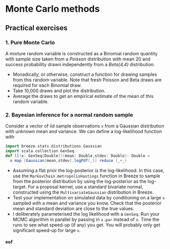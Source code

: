 # Monte Carlo methods

## Practical exercises

### 1. Pure Monte Carlo

A mixture random variable is constructed as a Binomial random quantity with sample size taken from a *Poisson* distribution with mean 20 and success probability drawn independently from a *Beta(4,4)* distribution.

* Monadically, or otherwise, construct a function for drawing samples from this random variable. Note that fresh Poisson and Beta draws are required for each Binomial draw.
* Take 10,000 draws and plot the distribution.
* Average the draws to get an empirical estimate of the mean of this random variable.

### 2. Bayesian inference for a normal random sample

Consider a vector of iid sample observations `x` from a Gaussian distribution with unknown mean and variance. We can define a log-likelihood function with
```scala
import breeze.stats.distributions.Gaussian
import scala.collection.GenSeq
def ll(x: GenSeq[Double])(mean: Double,stdev: Double): Double =
  x map (Gaussian(mean,stdev).logPdf(_)) reduce (_+_)
```

* Assuming a flat prior the log-posterior is the log-likelihood. In this case, use the `MarkovChain.metropolisHastings` function in Breeze to sample from the posterior distribution by using the log-posterior as the log-target. For a proposal kernel, use a standard bivariate normal, constructed using the `MultivariateGaussian` distribution in Breeze.
* Test your implementation on simulated data by conditioning on a large `x` sampled with a mean and variance you know. Check that the posterior mean and standard deviation are close to the true values.
* I deliberately parameterised the log likelihood with a `GenSeq`. Run your MCMC algorithm in parallel by passing in `x.par` instead of `x`. Time the runs to see what speed-up (if any) you get. You will probably only get significant speed-up for large `x`.




#### eof

